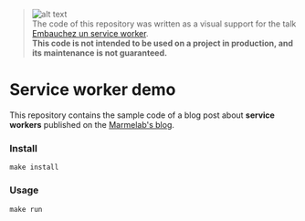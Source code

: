 
> ![alt text](http://3.121.36.10:3000/favicon.ico "Marmelab")    
The code of this repository was written as a visual support for the talk [Embauchez un service worker](https://www.youtube.com/watch?v=fgUYYV6Vvbc).   
**This code is not intended to be used on a project in production, and its maintenance is not guaranteed.**

# Service worker demo

This repository contains the sample code of a blog post about **service workers** published on the [Marmelab's blog](https://marmelab.com/blog/).

### Install

```
make install
```

### Usage

```
make run
```
